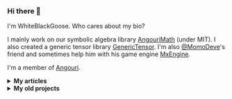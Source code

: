 ### Hi there 👋

I'm WhiteBlackGoose. Who cares about my bio?

I mainly work on our symbolic algebra library <a href="https://github.com/asc-community/AngouriMath">AngouriMath</a> (under MIT). I also created a generic tensor library <a href="https://github.com/asc-community/GenericTensor">GenericTensor</a>. I'm also <a href="https://github.com/MomoDeve">@MomoDeve</a>'s friend and sometimes help him with his game engine <a href="https://github.com/asc-community/MxEngine">MxEngine</a>.

I'm a member of <a href="https://angouri.org">Angouri</a>.

<details><summary><strong>My articles</strong></summary><p>

I wrote a few articles, maybe some people will be interested in them:
1. <a href="https://dzone.com/articles/a-simple-simulation-of-custom-physical-interaction">Simple simulation of custom physical interactions with particles</a>
2. <a href="https://habr.com/en/post/465523/">Yet another snake with Kivy, Python</a>
3. <a href="https://habr.com/en/post/486496/">Symbolic algrebra in C#</a> (quite outdated though, written at the very beginning of AngouriMath)
4. <a href="https://gist.github.com/WhiteBlackGoose/5b84b2237704a91ffe7f34372196df32">Generic tensors in C#</a>
5. <a href="https://habr.com/en/post/528816/">Jupyter in .NET</a>
6. <a href="https://gist.github.com/WhiteBlackGoose/a468aea025dcea34bbed3a196cbd1e77">Parameterless methods are bad for immutable objects</a>

</p></details>

<details><summary><strong>My old projects</strong></summary><p>

There're a few projects that I decided to upload to GitHub:
1. <a href="https://github.com/WhiteBlackGoose/leostudio">Leo Studio</a> (2016)
2. <a href="https://github.com/WhiteBlackGoose/GunsVsMonsters">Guns vs Monsters</a> (2016)
3. <a href="https://github.com/WhiteBlackGoose/LogicSchemeEmulator">Logic Scheme Emulator</a> (2017)
4. <a href="https://github.com/WhiteBlackGoose/HI19">HI19 handwriting recognition system</a> (2019)

</p></details>

